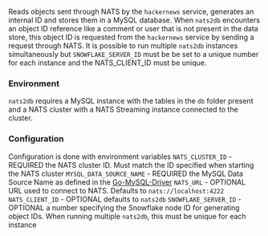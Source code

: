 Reads objects sent through NATS by the `hackernews` service, generates an internal ID and stores them in a MySQL database. When `nats2db` encounters an object ID reference like a comment or user that is not present in the data store, this object ID is requested from the `hackernews` service by sending a request through NATS.
It is possible to run multiple `nats2db` instances simultaneously but `SNOWFLAKE_SERVER_ID` must be be set to a unique number for each instance and the NATS_CLIENT_ID must be unique.

### Environment
`nats2db` requires a MySQL instance with the tables in the `db` folder present and a NATS cluster with a NATS Streaming instance connected to the cluster.

### Configuration
Configuration is done with environment variables
`NATS_CLUSTER_ID` - REQUIRED the NATS cluster ID. Must match the ID specified when starting the NATS cluster
`MYSQL_DATA_SOURCE_NAME` - REQUIRED the MySQL Data Source Name as defined in the [Go-MySQL-Driver](https://github.com/Go-SQL-Driver/MySQL/#dsn-data-source-name)
`NATS_URL` - OPTIONAL URL used to connect to NATS. Defaults to `nats://localhost:4222`
`NATS_CLIENT_ID` - OPTIONAL defaults to `nats2db`
`SNOWFLAKE_SERVER_ID` - OPTIONAL a number specifying the Snowflake node ID for generating object IDs. When running multiple `nats2db`, this must be unique for each instance